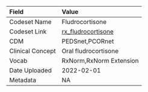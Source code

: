 |Field            |Value                   |
|:----------------|:-----------------------|
|Codeset Name     |Fludrocortisone         |
|Codeset Link     |[rx_fludrocortisone](https://github.com/PEDSnet/Variable-Dictionary/blob/main/drug/rx_fludrocortisone.csv)|
|CDM              |PEDSnet,PCORnet         |
|Clinical Concept |Oral fludrocortisone    |
|Vocab            |RxNorm,RxNorm Extension |
|Date Uploaded    |2022-02-01              |
|Metadata         |NA                      |
